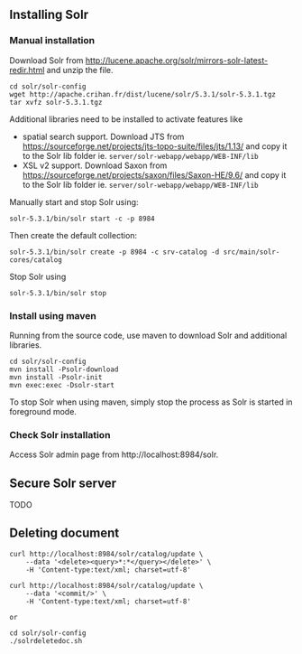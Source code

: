 ## Installing Solr

### Manual installation

Download Solr from http://lucene.apache.org/solr/mirrors-solr-latest-redir.html
and unzip the file.

```
cd solr/solr-config
wget http://apache.crihan.fr/dist/lucene/solr/5.3.1/solr-5.3.1.tgz
tar xvfz solr-5.3.1.tgz
```

Additional libraries need to be installed to activate features like
* spatial search support. Download JTS from https://sourceforge.net/projects/jts-topo-suite/files/jts/1.13/
  and copy it to the Solr lib folder ie. ``server/solr-webapp/webapp/WEB-INF/lib``
* XSL v2 support. Download Saxon from https://sourceforge.net/projects/saxon/files/Saxon-HE/9.6/
  and copy it to the Solr lib folder ie. ``server/solr-webapp/webapp/WEB-INF/lib``


Manually start and stop Solr using:

```
solr-5.3.1/bin/solr start -c -p 8984
```

Then create the default collection:

```
solr-5.3.1/bin/solr create -p 8984 -c srv-catalog -d src/main/solr-cores/catalog
```

Stop Solr using

```
solr-5.3.1/bin/solr stop
```


### Install using maven

Running from the source code, use maven to download Solr and additional libraries.
```
cd solr/solr-config
mvn install -Psolr-download
mvn install -Psolr-init
mvn exec:exec -Dsolr-start
```

To stop Solr when using maven, simply stop the process as Solr is started in
foreground mode.


### Check Solr installation

Access Solr admin page from http://localhost:8984/solr.


## Secure Solr server

TODO

## Deleting document

```
curl http://localhost:8984/solr/catalog/update \
    --data '<delete><query>*:*</query></delete>' \
    -H 'Content-type:text/xml; charset=utf-8'
    
curl http://localhost:8984/solr/catalog/update \
    --data '<commit/>' \
    -H 'Content-type:text/xml; charset=utf-8'

or

cd solr/solr-config
./solrdeletedoc.sh
```
